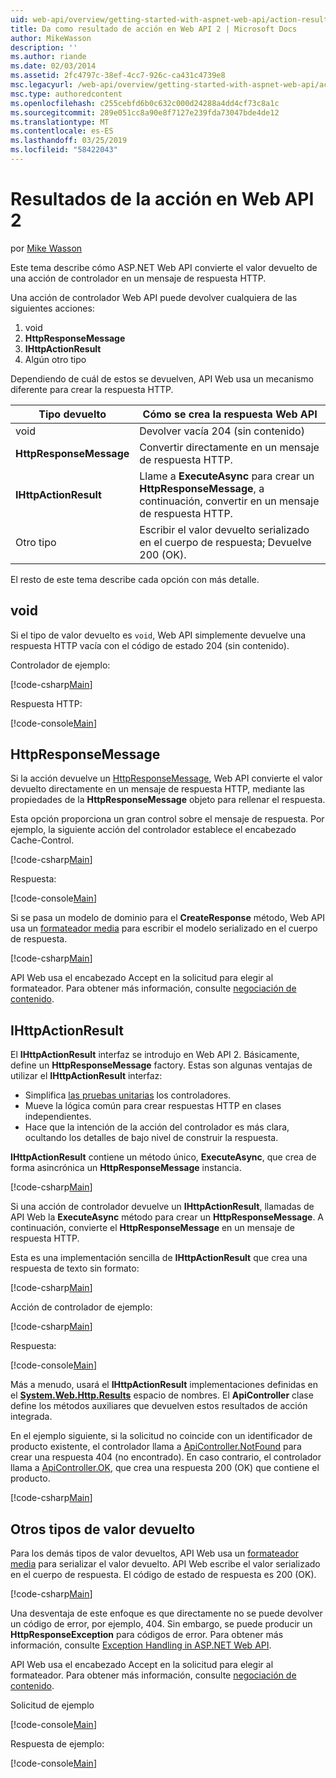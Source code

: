 ```yaml
---
uid: web-api/overview/getting-started-with-aspnet-web-api/action-results
title: Da como resultado de acción en Web API 2 | Microsoft Docs
author: MikeWasson
description: ''
ms.author: riande
ms.date: 02/03/2014
ms.assetid: 2fc4797c-38ef-4cc7-926c-ca431c4739e8
msc.legacyurl: /web-api/overview/getting-started-with-aspnet-web-api/action-results
msc.type: authoredcontent
ms.openlocfilehash: c255cebfd6b0c632c000d24288a4dd4cf73c8a1c
ms.sourcegitcommit: 289e051cc8a90e8f7127e239fda73047bde4de12
ms.translationtype: MT
ms.contentlocale: es-ES
ms.lasthandoff: 03/25/2019
ms.locfileid: "58422043"
---
```

<a name="action-results-in-web-api-2"></a>Resultados de la acción en Web API 2
====================
por [Mike Wasson](https://github.com/MikeWasson)

Este tema describe cómo ASP.NET Web API convierte el valor devuelto de una acción de controlador en un mensaje de respuesta HTTP.

Una acción de controlador Web API puede devolver cualquiera de las siguientes acciones:

1. void
2. **HttpResponseMessage**
3. **IHttpActionResult**
4. Algún otro tipo

Dependiendo de cuál de estos se devuelven, API Web usa un mecanismo diferente para crear la respuesta HTTP.

| Tipo devuelto | Cómo se crea la respuesta Web API |
| --- | --- |
| void | Devolver vacía 204 (sin contenido) |
| **HttpResponseMessage** | Convertir directamente en un mensaje de respuesta HTTP. |
| **IHttpActionResult** | Llame a **ExecuteAsync** para crear un **HttpResponseMessage**, a continuación, convertir en un mensaje de respuesta HTTP. |
| Otro tipo | Escribir el valor devuelto serializado en el cuerpo de respuesta; Devuelve 200 (OK). |

El resto de este tema describe cada opción con más detalle.

## <a name="void"></a>void

Si el tipo de valor devuelto es `void`, Web API simplemente devuelve una respuesta HTTP vacía con el código de estado 204 (sin contenido).

Controlador de ejemplo:

[!code-csharp[Main](action-results/samples/sample1.cs)]

Respuesta HTTP:

[!code-console[Main](action-results/samples/sample2.cmd)]

## <a name="httpresponsemessage"></a>HttpResponseMessage

Si la acción devuelve un [HttpResponseMessage](https://msdn.microsoft.com/library/system.net.http.httpresponsemessage.aspx), Web API convierte el valor devuelto directamente en un mensaje de respuesta HTTP, mediante las propiedades de la **HttpResponseMessage** objeto para rellenar el respuesta.

Esta opción proporciona un gran control sobre el mensaje de respuesta. Por ejemplo, la siguiente acción del controlador establece el encabezado Cache-Control.

[!code-csharp[Main](action-results/samples/sample3.cs)]

Respuesta:

[!code-console[Main](action-results/samples/sample4.cmd?highlight=2)]

Si se pasa un modelo de dominio para el **CreateResponse** método, Web API usa un [formateador media](../formats-and-model-binding/media-formatters.md) para escribir el modelo serializado en el cuerpo de respuesta.

[!code-csharp[Main](action-results/samples/sample5.cs)]

API Web usa el encabezado Accept en la solicitud para elegir al formateador. Para obtener más información, consulte [negociación de contenido](../formats-and-model-binding/content-negotiation.md).

## <a name="ihttpactionresult"></a>IHttpActionResult

El **IHttpActionResult** interfaz se introdujo en Web API 2. Básicamente, define un **HttpResponseMessage** factory. Estas son algunas ventajas de utilizar el **IHttpActionResult** interfaz:

- Simplifica [las pruebas unitarias](../testing-and-debugging/unit-testing-controllers-in-web-api.md) los controladores.
- Mueve la lógica común para crear respuestas HTTP en clases independientes.
- Hace que la intención de la acción del controlador es más clara, ocultando los detalles de bajo nivel de construir la respuesta.

**IHttpActionResult** contiene un método único, **ExecuteAsync**, que crea de forma asincrónica un **HttpResponseMessage** instancia.

[!code-csharp[Main](action-results/samples/sample6.cs)]

Si una acción de controlador devuelve un **IHttpActionResult**, llamadas de API Web la **ExecuteAsync** método para crear un **HttpResponseMessage**. A continuación, convierte el **HttpResponseMessage** en un mensaje de respuesta HTTP.

Esta es una implementación sencilla de **IHttpActionResult** que crea una respuesta de texto sin formato:

[!code-csharp[Main](action-results/samples/sample7.cs)]

Acción de controlador de ejemplo:

[!code-csharp[Main](action-results/samples/sample8.cs)]

Respuesta:

[!code-console[Main](action-results/samples/sample9.cmd)]

Más a menudo, usará el **IHttpActionResult** implementaciones definidas en el **[System.Web.Http.Results](https://msdn.microsoft.com/library/system.web.http.results.aspx)** espacio de nombres. El **ApiController** clase define los métodos auxiliares que devuelven estos resultados de acción integrada.

En el ejemplo siguiente, si la solicitud no coincide con un identificador de producto existente, el controlador llama a [ApiController.NotFound](https://msdn.microsoft.com/library/system.web.http.apicontroller.notfound.aspx) para crear una respuesta 404 (no encontrado). En caso contrario, el controlador llama a [ApiController.OK](https://msdn.microsoft.com/library/dn314591.aspx), que crea una respuesta 200 (OK) que contiene el producto.

[!code-csharp[Main](action-results/samples/sample10.cs)]

## <a name="other-return-types"></a>Otros tipos de valor devuelto

Para los demás tipos de valor devueltos, API Web usa un [formateador media](../formats-and-model-binding/media-formatters.md) para serializar el valor devuelto. API Web escribe el valor serializado en el cuerpo de respuesta. El código de estado de respuesta es 200 (OK).

[!code-csharp[Main](action-results/samples/sample11.cs)]

Una desventaja de este enfoque es que directamente no se puede devolver un código de error, por ejemplo, 404. Sin embargo, se puede producir un **HttpResponseException** para códigos de error. Para obtener más información, consulte [Exception Handling in ASP.NET Web API](../error-handling/exception-handling.md).

API Web usa el encabezado Accept en la solicitud para elegir al formateador. Para obtener más información, consulte [negociación de contenido](../formats-and-model-binding/content-negotiation.md).

Solicitud de ejemplo

[!code-console[Main](action-results/samples/sample12.cmd)]

Respuesta de ejemplo:

[!code-console[Main](action-results/samples/sample13.cmd)]
